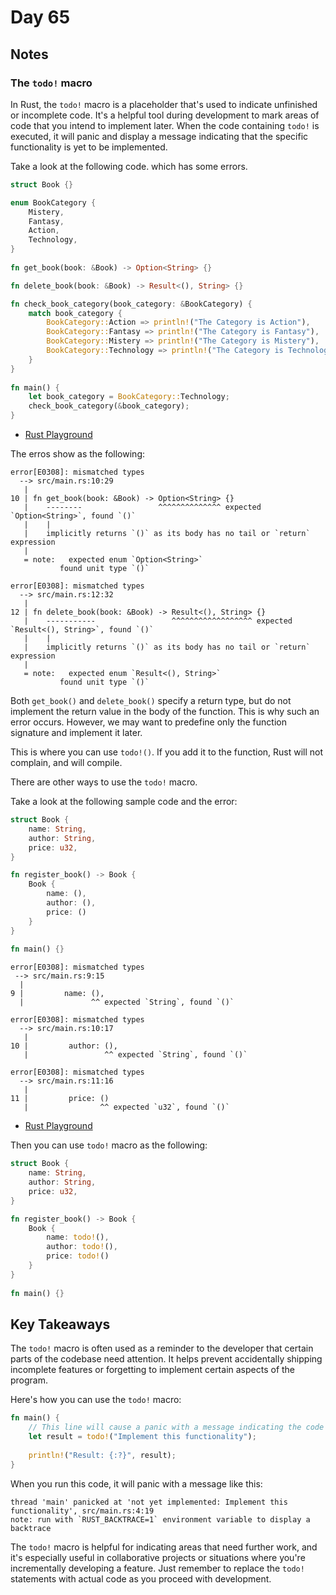 # Day 65

## Notes

### The `todo!` macro

In Rust, the `todo!` macro is a placeholder that's used to indicate unfinished or incomplete code. It's a helpful tool during development to mark areas of code that you intend to implement later. When the code containing `todo!` is executed, it will panic and display a message indicating that the specific functionality is yet to be implemented.

Take a look at the following code. which has some errors.

```rust
struct Book {}

enum BookCategory {
    Mistery,
    Fantasy,
    Action,
    Technology,
}
 
fn get_book(book: &Book) -> Option<String> {} 

fn delete_book(book: &Book) -> Result<(), String> {} 

fn check_book_category(book_category: &BookCategory) {
    match book_category {
        BookCategory::Action => println!("The Category is Action"),
        BookCategory::Fantasy => println!("The Category is Fantasy"),
        BookCategory::Mistery => println!("The Category is Mistery"),
        BookCategory::Technology => println!("The Category is Technology"),
    }
}
 
fn main() {
    let book_category = BookCategory::Technology;
    check_book_category(&book_category);
}

```

- [Rust Playground](https://play.rust-lang.org/?version=stable&mode=debug&edition=2021&gist=0f4ef65005e3899ac67d519a2c38ada5)

The erros show as the following:

```shell
error[E0308]: mismatched types
  --> src/main.rs:10:29
   |
10 | fn get_book(book: &Book) -> Option<String> {} 
   |    --------                 ^^^^^^^^^^^^^^ expected `Option<String>`, found `()`
   |    |
   |    implicitly returns `()` as its body has no tail or `return` expression
   |
   = note:   expected enum `Option<String>`
           found unit type `()`

error[E0308]: mismatched types
  --> src/main.rs:12:32
   |
12 | fn delete_book(book: &Book) -> Result<(), String> {} 
   |    -----------                 ^^^^^^^^^^^^^^^^^^ expected `Result<(), String>`, found `()`
   |    |
   |    implicitly returns `()` as its body has no tail or `return` expression
   |
   = note:   expected enum `Result<(), String>`
           found unit type `()`
```

Both `get_book()` and `delete_book()` specify a return type, but do not implement the return value in the body of the function. This is why such an error occurs.
However, we may want to predefine only the function signature and implement it later.

This is where you can use `todo!()`. If you add it to the function, Rust will not complain, and will compile.

There are other ways to use the `todo!` macro.

Take a look at the following sample code and the error:

```rust
struct Book {
    name: String,
    author: String,
    price: u32,
}

fn register_book() -> Book {
    Book {
        name: (),
        author: (),
        price: ()
    }
}
 
fn main() {}
```

```shell
error[E0308]: mismatched types
 --> src/main.rs:9:15
  |
9 |         name: (),
  |               ^^ expected `String`, found `()`

error[E0308]: mismatched types
  --> src/main.rs:10:17
   |
10 |         author: (),
   |                 ^^ expected `String`, found `()`

error[E0308]: mismatched types
  --> src/main.rs:11:16
   |
11 |         price: ()
   |                ^^ expected `u32`, found `()`
```

- [Rust Playground](https://play.rust-lang.org/?version=stable&mode=debug&edition=2021&gist=b3d14323acd1be35be886ea74f4830c6)

Then you can use `todo!` macro as the following:

```rust
struct Book {
    name: String,
    author: String,
    price: u32,
}

fn register_book() -> Book {
    Book {
        name: todo!(),
        author: todo!(),
        price: todo!()
    }
}
 
fn main() {}
```

## Key Takeaways

The `todo!` macro is often used as a reminder to the developer that certain parts of the codebase need attention. It helps prevent accidentally shipping incomplete features or forgetting to implement certain aspects of the program.

Here's how you can use the `todo!` macro:

```rust
fn main() {
    // This line will cause a panic with a message indicating the code is unfinished
    let result = todo!("Implement this functionality");
    
    println!("Result: {:?}", result);
}
```

When you run this code, it will panic with a message like this:

```
thread 'main' panicked at 'not yet implemented: Implement this functionality', src/main.rs:4:19
note: run with `RUST_BACKTRACE=1` environment variable to display a backtrace
```

The `todo!` macro is helpful for indicating areas that need further work, and it's especially useful in collaborative projects or situations where you're incrementally developing a feature. Just remember to replace the `todo!` statements with actual code as you proceed with development.